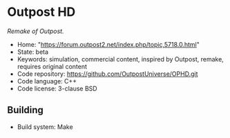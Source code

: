 # Outpost HD

_Remake of Outpost._

- Home: "https://forum.outpost2.net/index.php/topic,5718.0.html"
- State: beta
- Keywords: simulation, commercial content, inspired by Outpost, remake, requires original content
- Code repository: https://github.com/OutpostUniverse/OPHD.git
- Code language: C++
- Code license: 3-clause BSD

## Building

- Build system: Make
